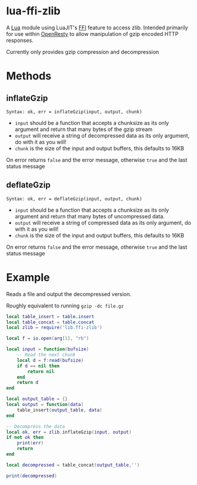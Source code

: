 # lua-ffi-zlib

A [Lua](http://www.lua.org) module using LuaJIT's [FFI](http://luajit.org/ext_ffi.html) feature to access zlib.
Intended primarily for use within [OpenResty](http://openresty.org) to allow manipulation of gzip encoded HTTP responses.

Currently only provides gzip compression and decompression

# Methods
## inflateGzip
`Syntax: ok, err = inflateGzip(input, output, chunk)`

 * `input` should be a function that accepts a chunksize as its only argument and return that many bytes of the gzip stream
 * `output` will receive a string of decompressed data as its only argument, do with it as you will!
 * `chunk` is the size of the input and output buffers, this defaults to 16KB

On error returns `false` and the error message, otherwise `true` and the last status message

## deflateGzip
`Syntax: ok, err = deflateGzip(input, output, chunk)`
 * `input` should be a function that accepts a chunksize as its only argument and return that many bytes of uncompressed data.
 * `output` will receive a string of compressed data as its only argument, do with it as you will!
 * `chunk` is the size of the input and output buffers, this defaults to 16KB

On error returns `false` and the error message, otherwise `true` and the last status message

# Example
Reads a file and output the decompressed version.

Roughly equivalent to running `gzip -dc file.gz`

```lua
local table_insert = table.insert
local table_concat = table.concat
local zlib = require('lib.ffi-zlib')

local f = io.open(arg[1], "rb")

local input = function(bufsize)
    -- Read the next chunk
    local d = f:read(bufsize)
    if d == nil then
        return nil
    end
    return d
end

local output_table = {}
local output = function(data)
    table_insert(output_table, data)
end

-- Decompress the data
local ok, err = zlib.inflateGzip(input, output)
if not ok then
    print(err)
    return
end

local decompressed = table_concat(output_table,'')

print(decompressed)
```
